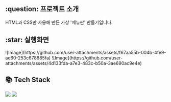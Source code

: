 <h2>:question: 프로젝트 소개</h2>
<p>HTML과 CSS만 사용해 만든 가상 '메뉴판' 만들기입니다.</p>

<h2>:star: 실행화면</h2>
![Image](https://github.com/user-attachments/assets/f67aa55b-004b-4fe9-ae60-253c678885fa)
![Image](https://github.com/user-attachments/assets/4d133fda-a7e3-483c-b50a-3ae690ac9e4e)

<h2>📚 Tech Stack</h2>
<div>
  <img src="https://img.shields.io/badge/HTML5-E34F26?style=flat&logo=HTML5&logoColor=white" />
  <img src="https://img.shields.io/badge/CSS3-1572B6?style=flat&logo=CSS3&logoColor=white" />
</div>

